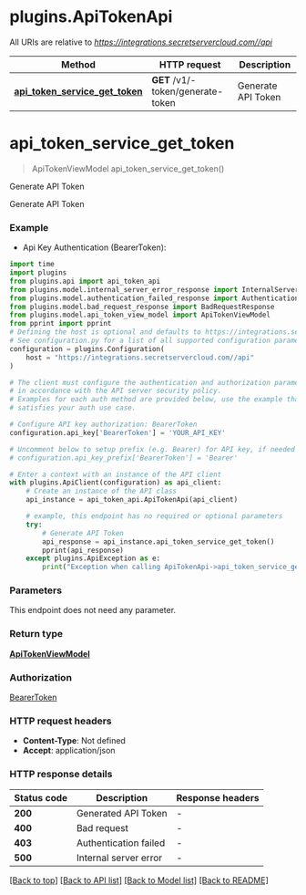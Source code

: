 # plugins.ApiTokenApi

All URIs are relative to *https://integrations.secretservercloud.com//api*

Method | HTTP request | Description
------------- | ------------- | -------------
[**api_token_service_get_token**](ApiTokenApi.md#api_token_service_get_token) | **GET** /v1/-token/generate-token | Generate API Token


# **api_token_service_get_token**
> ApiTokenViewModel api_token_service_get_token()

Generate API Token

Generate API Token

### Example

* Api Key Authentication (BearerToken):

```python
import time
import plugins
from plugins.api import api_token_api
from plugins.model.internal_server_error_response import InternalServerErrorResponse
from plugins.model.authentication_failed_response import AuthenticationFailedResponse
from plugins.model.bad_request_response import BadRequestResponse
from plugins.model.api_token_view_model import ApiTokenViewModel
from pprint import pprint
# Defining the host is optional and defaults to https://integrations.secretservercloud.com//api
# See configuration.py for a list of all supported configuration parameters.
configuration = plugins.Configuration(
    host = "https://integrations.secretservercloud.com//api"
)

# The client must configure the authentication and authorization parameters
# in accordance with the API server security policy.
# Examples for each auth method are provided below, use the example that
# satisfies your auth use case.

# Configure API key authorization: BearerToken
configuration.api_key['BearerToken'] = 'YOUR_API_KEY'

# Uncomment below to setup prefix (e.g. Bearer) for API key, if needed
# configuration.api_key_prefix['BearerToken'] = 'Bearer'

# Enter a context with an instance of the API client
with plugins.ApiClient(configuration) as api_client:
    # Create an instance of the API class
    api_instance = api_token_api.ApiTokenApi(api_client)

    # example, this endpoint has no required or optional parameters
    try:
        # Generate API Token
        api_response = api_instance.api_token_service_get_token()
        pprint(api_response)
    except plugins.ApiException as e:
        print("Exception when calling ApiTokenApi->api_token_service_get_token: %s\n" % e)
```


### Parameters
This endpoint does not need any parameter.

### Return type

[**ApiTokenViewModel**](ApiTokenViewModel.md)

### Authorization

[BearerToken](../README.md#BearerToken)

### HTTP request headers

 - **Content-Type**: Not defined
 - **Accept**: application/json


### HTTP response details

| Status code | Description | Response headers |
|-------------|-------------|------------------|
**200** | Generated API Token |  -  |
**400** | Bad request |  -  |
**403** | Authentication failed |  -  |
**500** | Internal server error |  -  |

[[Back to top]](#) [[Back to API list]](../README.md#documentation-for-api-endpoints) [[Back to Model list]](../README.md#documentation-for-models) [[Back to README]](../README.md)


